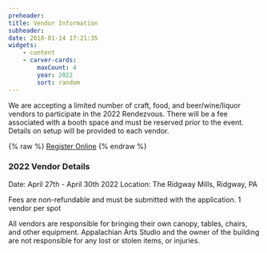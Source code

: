 ```yaml
---
preheader: 
title: Vendor Information
subheader: 
date: 2018-01-14 17:21:35
widgets:
    - content
    - carver-cards:
        maxCount: 4
        year: 2022
        sort: random
---
```


We are accepting a limited number of craft, food, and beer/wine/liquor vendors to participate in the 2022 Rendezvous. There will be a fee associated with a booth space and must be reserved prior to the event. Details on setup will be provided to each vendor.

{% raw %}
<a class="uk-button uk-button-primary" href="https://register.chainsawrendezvous.org/vendors">Register Online</a>
{% endraw %}


### 2022 Vendor Details
Date: April 27th - April 30th 2022
Location: The Ridgway Mills, Ridgway, PA

Fees are non-refundable and must be submitted with the application. 
1 vendor per spot


All vendors are responsible for bringing their own canopy, tables, chairs, and other equipment. 
Appalachian Arts Studio and the owner of the building are not responsible for any lost or stolen items, or injuries.